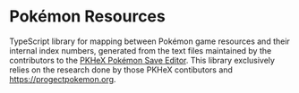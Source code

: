 # Pokémon Resources

TypeScript library for mapping between Pokémon game resources and their internal index numbers, generated from the text files maintained by the contributors to the [PKHeX Pokémon Save Editor](https://github.com/kwsch/PKHeX). This library exclusively relies on the research done by those PKHeX contibutors and https://progectpokemon.org.
